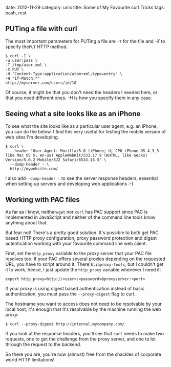 date:    2012-11-29
category: unix
title: Some of My Favourite curl Tricks
tags: bash, rest

## PUTing a file with curl

The most important parameters for PUTing a file are
```-T``` for the file and <cite>-X</cite> to specify
the```PUT``` HTTP method.

```
$ curl -I \
-u user:pass \
-T /tmp/user.xml \
-X PUT \
-H "Content-Type:application/atom+xml;type=entry" \
-H "If-Match:*"
http://myserver.com/users/id/10
```

Of course, it might be that you don't need the headers I
needed here, or that you need different ones. <cite>-H</cite>
is how you specify them in any case.

## Seeing what a site looks like as an iPhone

To see what the site looks like as a particular user agent,
e.g. an iPhone, you can do the below. I find this very useful
for testing the mobile version of web sites I'm developing.

```
$ curl \
  --header "User-Agent: Mozilla/5.0 (iPhone; U; CPU iPhone OS 4_3_3 like Mac OS X; en-us) AppleWebKit/533.17.9 (KHTML, like Gecko) Version/5.0.2 Mobile/8J2 Safari/6533.18.5" \
  --dump-header - \
  http://mywebsite.com/
```


I also add```--dump-header -``` to see the server
response headers, essential when setting up servers and
developing web applications :-)

## Working with PAC files

As far as I know, neither```wget``` nor
```curl``` has PAC support since PAC is implemented in
JavaScript and neither of the command line tools know anything
about that.


But fear not! There's a pretty good solution. It's possible to
both get PAC based HTTP proxy configuration, proxy password
protection and digest autentication working with your
favourite command line web ciient.


First, set the```http_proxy``` variable to the proxy
server that your PAC file resolves too. If your PAC offers
several proxies depending on the requested URL, you have to
script around it. There's```libproxy-tools```, but I
couldn't get it to work, hence, I just update the
```http_proxy``` variable whenever I need it:

    export http_proxy=http://<user>:<password>@proxyserver:<port>


If your proxy is using digest based authentication instead of
basic authentication, you must pass the
```--proxy-digest``` flag to curl.


The hostname you want to access does not need to be resolvable
by your local host, it's enough that it's resolvable by the
machine running the web proxy:

    $ curl --proxy-digest http://internal.mycompany.com/


If you look at the response headers, you'll see that
```curl``` needs to make two requests, one to get the
challenge from the proxy server, and one to let through the
request to the backend.


So there you are, you're now (almost) free from the shackles of
corporate world HTTP limitations!

